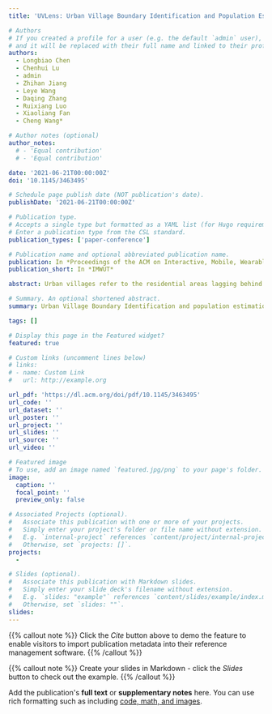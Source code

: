 ```yaml
---
title: 'UVLens: Urban Village Boundary Identification and Population Estimation Leveraging Open Government Data'

# Authors
# If you created a profile for a user (e.g. the default `admin` user), write the username (folder name) here
# and it will be replaced with their full name and linked to their profile.
authors:
  - Longbiao Chen
  - Chenhui Lu
  - admin
  - Zhihan Jiang
  - Leye Wang
  - Daqing Zhang
  - Ruixiang Luo
  - Xiaoliang Fan
  - Cheng Wang*

# Author notes (optional)
author_notes:
  # - 'Equal contribution'
  # - 'Equal contribution'

date: '2021-06-21T00:00:00Z'
doi: '10.1145/3463495'

# Schedule page publish date (NOT publication's date).
publishDate: '2021-06-21T00:00:00Z'

# Publication type.
# Accepts a single type but formatted as a YAML list (for Hugo requirements).
# Enter a publication type from the CSL standard.
publication_types: ['paper-conference']

# Publication name and optional abbreviated publication name.
publication: In *Proceedings of the ACM on Interactive, Mobile, Wearable and Ubiquitous Technologies*
publication_short: In *IMWUT*

abstract: Urban villages refer to the residential areas lagging behind the rapid urbanization process in many developing countries. These areas are usually with overcrowded buildings, high population density, and low living standards, bringing potential risks of public safety and hindering the urban development. Therefore, it is crucial for urban authorities to identify the boundaries of urban villages and estimate their resident and floating populations so as to better renovate and manage these areas. Traditional approaches, such as field surveys and demographic census, are time consuming and labor intensive, lacking a comprehensive understanding of urban villages. Against this background, we propose a two-phase framework for urban village boundary identification and population estimation. Specifically, based on heterogeneous open government data, the proposed framework can not only accurately identify the boundaries of urban villages from large-scale satellite imagery by fusing road networks guided patches with bike-sharing drop-off patterns, but also accurately estimate the resident and floating populations of urban villages with a proposed multi-view neural network model. We evaluate our method leveraging real-world datasets collected from Xiamen Island. Results show that our framework can accurately identify the urban village boundaries with an IoU of 0.827, and estimate the resident population and floating population with R2 of 0.92 and 0.94 respectively, outperforming the baseline methods. We also deploy our system on the Xiamen Open Government Data Platform to provide services to both urban authorities and citizens.

# Summary. An optional shortened abstract.
summary: Urban Village Boundary Identification and population estimation

tags: []

# Display this page in the Featured widget?
featured: true

# Custom links (uncomment lines below)
# links:
# - name: Custom Link
#   url: http://example.org

url_pdf: 'https://dl.acm.org/doi/pdf/10.1145/3463495'
url_code: ''
url_dataset: ''
url_poster: ''
url_project: ''
url_slides: ''
url_source: ''
url_video: ''

# Featured image
# To use, add an image named `featured.jpg/png` to your page's folder.
image:
  caption: ''
  focal_point: ''
  preview_only: false

# Associated Projects (optional).
#   Associate this publication with one or more of your projects.
#   Simply enter your project's folder or file name without extension.
#   E.g. `internal-project` references `content/project/internal-project/index.md`.
#   Otherwise, set `projects: []`.
projects:
  - 

# Slides (optional).
#   Associate this publication with Markdown slides.
#   Simply enter your slide deck's filename without extension.
#   E.g. `slides: "example"` references `content/slides/example/index.md`.
#   Otherwise, set `slides: ""`.
slides: 
---
```


{{% callout note %}}
Click the _Cite_ button above to demo the feature to enable visitors to import publication metadata into their reference management software.
{{% /callout %}}

{{% callout note %}}
Create your slides in Markdown - click the _Slides_ button to check out the example.
{{% /callout %}}

Add the publication's **full text** or **supplementary notes** here. You can use rich formatting such as including [code, math, and images](https://docs.hugoblox.com/content/writing-markdown-latex/).

